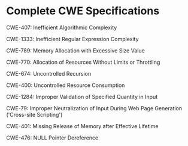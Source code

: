 

# Complete CWE Specifications

CWE-407: Inefficient Algorithmic Complexity

CWE-1333: Inefficient Regular Expression Complexity

CWE-789: Memory Allocation with Excessive Size Value

CWE-770: Allocation of Resources Without Limits or Throttling

CWE-674: Uncontrolled Recursion

CWE-400: Uncontrolled Resource Consumption

CWE-1284: Improper Validation of Specified Quantity in Input

CWE-79: Improper Neutralization of Input During Web Page Generation ('Cross-site Scripting')

CWE-401: Missing Release of Memory after Effective Lifetime

CWE-476: NULL Pointer Dereference